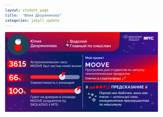 ```yaml
---
layout: student_page
title:  "Юлия Дворянинова"
categories: jekyll update
---
```


<img class="img-fluid" src="/img/posts/Юлия Дворянинова.png" alt="team">
